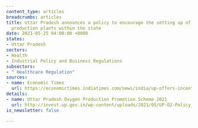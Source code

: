 ```yaml
---
content_type: articles
breadcrumbs: articles
title: Uttar Pradesh announces a policy to encourage the setting up of medical oxygen
  production plants within the state
date: 2021-05-25 04:00:00 +0000
states:
- Uttar Pradesh
sectors:
- Health
- Industrial Policy and Business Regulations
subsectors:
- " Healthcare Regulation"
sources:
- name: Economic Times
  url: https://economictimes.indiatimes.com/news/india/up-offers-incentives-to-invite-large-scale-oxygen-producers-passes-oxygen-production-promotion-policy/articleshow/82702587.cms
details:
- name: Uttar Pradesh Oxygen Production Promotion Scheme 2021
  url: http://invest.up.gov.in/wp-content/uploads/2021/05/UP-O2-Policy_v7-english.pdf
is_newsletter: false

---
```

